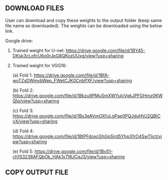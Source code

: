 ## DOWNLOAD FILES

User can download and copy these weights to the output folder (keep same file name as downloaded). The weights can be downloaded using the below link.

Google drive:

1. Trained weight for U-net: https://drive.google.com/file/d/1BY45-DKsk3cLqfcU6o0rJpG8QKozUUxg/view?usp=sharing

2. Trained weight for VGG16: 
   
   (a) Fold 1: https://drive.google.com/file/d/1BfA-woTZsDWmvbWep_FWetCJK0CnbPXF/view?usp=sharing
   
   (b) Fold 2: https://drive.google.com/file/d/1Bkzu9PMuSmXWYulcVgkJPFGHmz0KWQlq/view?usp=sharing
   
   (c) Fold 3: https://drive.google.com/file/d/1Bs3eAVmOXfuLgPae0PQJduHVJ2QBICyX/view?usp=sharing
   
   (d) Fold 4: https://drive.google.com/file/d/1BtPFdoxcGhGpSird5Yhp31rO4SwTIjct/view?usp=sharing
   
   (e) Fold 5: https://drive.google.com/file/d/1By51-ch1S3238AFQbOk_HAk1x7WJCqJ3/view?usp=sharing

## COPY OUTPUT FILE

